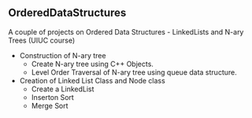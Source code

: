 ## OrderedDataStructures
A couple of projects on Ordered Data Structures - LinkedLists and N-ary Trees (UIUC course)

* Construction of N-ary tree
  * Create N-ary tree using C++ Objects.
  * Level Order Traversal of N-ary tree using queue data structure.
* Creation of Linked List Class and Node class
  * Create a LinkedList
  * Inserton Sort
  * Merge Sort
